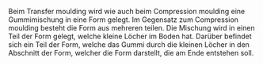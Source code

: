 Beim Transfer moulding wird wie auch beim Compression moulding eine Gummimischung in eine Form gelegt. Im Gegensatz zum Compression moulding besteht die Form aus mehreren teilen. Die Mischung wird in einen Teil der Form gelegt, welche kleine Löcher im Boden hat. Darüber befindet sich ein Teil der Form, welche das Gummi durch die kleinen Löcher in den Abschnitt der Form, welcher die Form darstellt, die am Ende entstehen soll.

